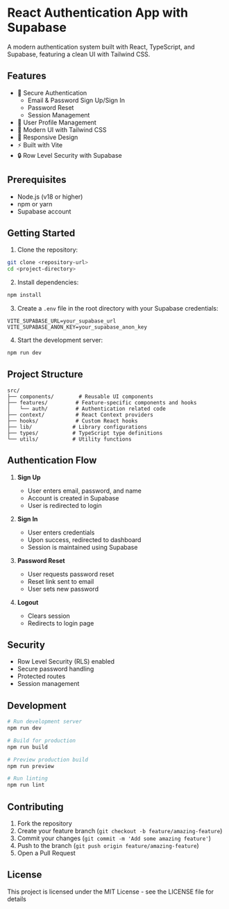 # React Authentication App with Supabase

A modern authentication system built with React, TypeScript, and Supabase, featuring a clean UI with Tailwind CSS.

## Features

- 🔐 Secure Authentication
  - Email & Password Sign Up/Sign In
  - Password Reset
  - Session Management
- 👤 User Profile Management
- 🎨 Modern UI with Tailwind CSS
- 📱 Responsive Design
- ⚡ Built with Vite
- 🔒 Row Level Security with Supabase

## Prerequisites

- Node.js (v18 or higher)
- npm or yarn
- Supabase account

## Getting Started

1. Clone the repository:
```bash
git clone <repository-url>
cd <project-directory>
```

2. Install dependencies:
```bash
npm install
```

3. Create a `.env` file in the root directory with your Supabase credentials:
```env
VITE_SUPABASE_URL=your_supabase_url
VITE_SUPABASE_ANON_KEY=your_supabase_anon_key
```

4. Start the development server:
```bash
npm run dev
```

## Project Structure

```
src/
├── components/        # Reusable UI components
├── features/         # Feature-specific components and hooks
│   └── auth/         # Authentication related code
├── context/          # React Context providers
├── hooks/            # Custom React hooks
├── lib/             # Library configurations
├── types/           # TypeScript type definitions
└── utils/           # Utility functions
```

## Authentication Flow

1. **Sign Up**
   - User enters email, password, and name
   - Account is created in Supabase
   - User is redirected to login

2. **Sign In**
   - User enters credentials
   - Upon success, redirected to dashboard
   - Session is maintained using Supabase

3. **Password Reset**
   - User requests password reset
   - Reset link sent to email
   - User sets new password

4. **Logout**
   - Clears session
   - Redirects to login page

## Security

- Row Level Security (RLS) enabled
- Secure password handling
- Protected routes
- Session management

## Development

```bash
# Run development server
npm run dev

# Build for production
npm run build

# Preview production build
npm run preview

# Run linting
npm run lint
```

## Contributing

1. Fork the repository
2. Create your feature branch (`git checkout -b feature/amazing-feature`)
3. Commit your changes (`git commit -m 'Add some amazing feature'`)
4. Push to the branch (`git push origin feature/amazing-feature`)
5. Open a Pull Request

## License

This project is licensed under the MIT License - see the LICENSE file for details